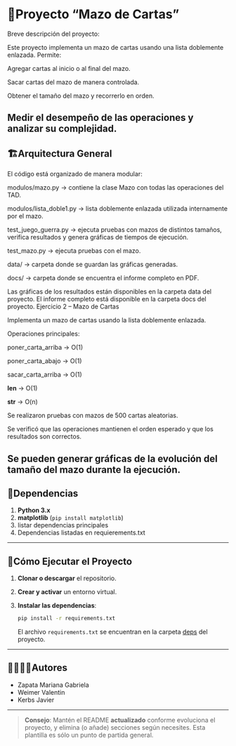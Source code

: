 # 🐍Proyecto “Mazo de Cartas”
Breve descripción del proyecto:

Este proyecto implementa un mazo de cartas usando una lista doblemente enlazada.
Permite:

Agregar cartas al inicio o al final del mazo.

Sacar cartas del mazo de manera controlada.

Obtener el tamaño del mazo y recorrerlo en orden.

Medir el desempeño de las operaciones y analizar su complejidad.
---
## 🏗Arquitectura General

El código está organizado de manera modular:

modulos/mazo.py → contiene la clase Mazo con todas las operaciones del TAD.

modulos/lista_doble1.py → lista doblemente enlazada utilizada internamente por el mazo.

test_juego_guerra.py → ejecuta pruebas con mazos de distintos tamaños, verifica resultados y genera gráficas de tiempos de ejecución.

test_mazo.py → ejecuta pruebas con el mazo.

data/ → carpeta donde se guardan las gráficas generadas.

docs/ → carpeta donde se encuentra el informe completo en PDF.

Las gráficas de los resultados están disponibles en la carpeta data
 del proyecto.
El informe completo está disponible en la carpeta docs
 del proyecto.
Ejercicio 2 – Mazo de Cartas

Implementa un mazo de cartas usando la lista doblemente enlazada.

Operaciones principales:

poner_carta_arriba → O(1)

poner_carta_abajo → O(1)

sacar_carta_arriba → O(1)

__len__ → O(1)

__str__ → O(n)

Se realizaron pruebas con mazos de 500 cartas aleatorias.

Se verificó que las operaciones mantienen el orden esperado y que los resultados son correctos.

Se pueden generar gráficas de la evolución del tamaño del mazo durante la ejecución.
---
## 📑Dependencias

1. **Python 3.x**
2. **matplotlib** (`pip install matplotlib`)
3. listar dependencias principales
4. Dependencias listadas en requierements.txt

---
## 🚀Cómo Ejecutar el Proyecto
1. **Clonar o descargar** el repositorio.

2. **Crear y activar** un entorno virtual.

3. **Instalar las dependencias**:
   ```bash
   pip install -r requirements.txt
   ```
   El archivo `requirements.txt` se encuentran en la carpeta [deps](./deps) del proyecto.

---
## 🙎‍♀️🙎‍♂️Autores

- Zapata Mariana Gabriela
- Weimer Valentin
- Kerbs Javier
---

> **Consejo**: Mantén el README **actualizado** conforme evoluciona el proyecto, y elimina (o añade) secciones según necesites. Esta plantilla es sólo un punto de partida general.
